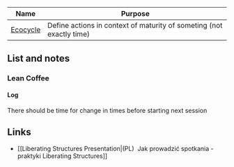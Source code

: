 | Name                                                                   | Purpose                                                              |
|------------------------------------------------------------------------|----------------------------------------------------------------------|
| [Ecocycle](https://www.liberatingstructures.com/31-ecocycle-planning/) | Define actions in context of maturity of someting (not exactly time) |


## List and notes

### Lean Coffee

#### Log
There should be time for change in times before starting next session

## Links
- [[Liberating Structures Presentation|(PL)  Jak prowadzić spotkania - praktyki Liberating Structures]]
